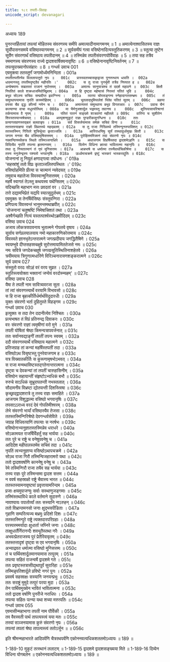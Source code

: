 ```yaml
---
title: १८९ तपती-विवाहः
unicode_script: devanagari

---
```



अध्यायः 189

पुनरन्तर्हितायां तपत्यां मोहितस्य संवरणस्य समीपे अमात्यादीनामागमनम् ॥ 1 ॥ अमात्येनाश्वासितस्य राज्ञः सूर्योपासनसमये वसिष्ठस्यागमनम् ॥ 2 ॥ सूर्यसमीपं गत्वा वसिष्ठेनादित्यस्तुतिकरणम् ॥ 3 ॥ स्तुत्या तुष्टेन सूर्येण संवरणार्थं वसिष्ठाय तपतीदानम् ॥ 4 ॥ तस्मिन्नेव तपतीसंवरणयोर्विवाहः ॥ 5 ॥ तया सह तत्रैव रममाणस्य संवरणस्य राज्ये द्वादशवार्षिक्यनावृष्टिः ॥ 6 ॥ वसिष्ठेनानावृष्टिनिवर्तनम् ॥ 7 ॥ तपत्युपाख्यानोपसंहारः ॥ 8 ॥
गन्धर्व उवाच 	001  
एवमुक्त्वा ततस्तूर्णं जगामोर्ध्वमनिन्दिता ।	001a  
`तपतीतपतीत्येव विललापातुरो नृपः ॥	001c  
प्रास्स्वलच्चासकृद्राजा पुनरुत्थाय धावति ।	002a  
धावमानस्तु तपतीमदृष्ट्वैव महीपतिः ।'	002c  
स तु राजा पुनर्भूमौ तत्रैव निपपात ह ॥	002e  
अन्वेषमाणः सबलस्तं राजानं नृपोत्तमम् ।	003a  
अमात्यः सानुयात्रश्च तं ददर्श महावने ॥	003c  
क्षितौ निपतितं काले शक्रध्वजमिवोच्छ्रितम् ।	004a  
त हि दृष्ट्वा महेष्वासं निरस्तं पतितं भुवि ॥	004c  
बभूव सोऽस्य सचिवः सम्प्रदीप्त इवाग्निना ।	005a  
त्वरया चोपसङ्गम्य स्नेहादागतसम्भ्रमः ॥	005c  
तं समुत्थापयामास नृपतिं काममोहितम् ।	006a  
भूतलाद्भूमिपालेशं पितेव पतितं सुतम् ॥	006c  
प्रज्ञया वयसा चैव वृद्धः कीर्त्या नयेन च ।	007a  
अमात्यस्तं समुत्थाप्य बभूव विगतज्वरः ॥	007c  
उवाच चैनं कल्याण्या वाचा मधुरयोत्थिम् ।	008a  
मा भैर्मनुजशार्दूल भद्रमस्तु तवानघ ॥	008c  
क्षुत्पिपासापरिश्रान्तं तर्कयामास वै नृपम् ।	009a  
पतितं पातनं सङ्ख्ये शात्रवाणां महीतले ॥	009c  
वारिणा च सुशीतेन शिरस्तस्याभ्यषेचयत् ।	010a  
अस्पृशन्मुकुटं राज्ञः पुण्डरीकसुगन्धिना ॥	010c  
ततः प्रत्यागतप्राणस्तद्बलं बलवान्नृपः ।	011a  
सर्वं विसर्जयामास तमेकं सचिवं विना ॥	011c  
ततस्तस्याज्ञया राज्ञो विप्रतस्थे महद्बलम् ।	012a  
स तु राजा गिरिप्रस्थे तस्मिन्पुनरुपाविशत् ॥	012c  
ततस्तस्मिन् गिरिवरे शुचिर्भूत्वा कृताञ्जलिः ।	013a  
आरिराधयिषुः सूर्यं तस्थावूर्ध्वमुखः क्षितौ ॥	013c  
जगाम मनसा चैव वसिष्ठमृषिसत्तमम् ।	014a  
पुरोहितममित्रघ्नं तदा संवरणो नृपः ॥	014c  
नक्तन्दिनमथैकत्र स्थिते तस्मिञ्जनाधिपे ।	015a  
अथाजगाम विप्रर्षिस्तदा द्वादशमेऽहनि ॥	015c  
स विदित्वैव नृपतिं तपत्या हृतमानसम् ।	016a  
दिव्येन विधिना ज्ञात्वा भावितात्मा महानृपिः ॥	016c  
तथा तु नियतात्मानं तं नृपं मुनिसत्तमः ।	017a  
आबभाषे स धर्मात्मा तस्यैवार्थचिकीर्षया ॥	017c  
स तस्य मनुजेन्द्रस्य पश्यतो भगवानृषिः ।	018a  
ऊर्ध्वमाचक्रमे द्रष्टुं भास्करं भास्करद्युतिः ॥	018c  
`योजनानां तु नियुतं क्षणाद्गत्वा तपोधनः ।'	019a  
'सहस्रांशुं ततो विप्रः कृताञ्जलिरुपस्थितः ।'	019c  
वसिष्ठोहमिति प्रीत्या स चात्मानं न्यवेदयत् ॥	019e  
तमुवाच महातेजा विवस्वान्मुनिसत्तमम् ।	020a  
महर्षे स्वागतं तेऽस्तु कथयस्व यथेप्सितम् ॥	020c  
यदिच्छसि महाभाग मत्तः प्रवदतां वर ।	021a  
तत्ते दद्यामभिप्रेतं यद्यपि स्यात्सुदुर्लभम् ॥	021c  
एवमुक्तः स तेनर्षिर्वसिष्ठः संस्तुवन्गिरा ।	022a  
प्रणिपत्य विवस्वन्तं भानुमन्तमथाब्रवीत् ॥	022c  
`योजनानां चतुष्षष्टिं निमेषात्त्रिशतं तथा ।	023a  
अश्वैर्गच्छति नित्यं यस्तत्पार्श्वस्थोऽब्रवीदिदम् ॥	023c  
वसिष्ठ उवाच 	024  
अजाय लोकत्रयपावनाय भूतात्मने गोपतये वृषाय ।	024a  
सूर्याय सर्गप्रलयालयाय नमो महाकारुणिकोत्तमाय ॥	024c  
विवस्वते ज्ञानभृतेऽन्तरात्मने जगत्प्रदीपाय जगद्धितैषिणे ।	025a  
स्वयम्भुवे दीप्तसहस्रचक्षुषे सुरोत्तमायामिततेजसे नमः ॥	025c  
नमः सवित्रे जगदेकचक्षुषे जगत्प्रसूतिस्थितिनाशहेतवे ।	026a  
त्रयीमयाय त्रिगुणात्मधारिणे विरिञ्चनारायणशङ्करात्मने ॥	026c  
सूर्य उवाच 	027  
संस्तुतो वरदः सोऽहं वरं वरय सुव्रत ।	027a  
स्तुतिस्त्वयोक्ता भक्तानां जप्येयं वरदोस्म्यहम्' ॥	027c  
वसिष्ठ उवाच 	028  
यैषा ते तपती नाम सावित्र्यवरजा सुता ।	028a  
तां त्वां संवरणस्यार्थे वरयामि विभावसो ॥	028c  
स हि राजा बृहत्कीर्तिर्धर्मार्थविदुदारधीः ।	029a  
युक्तः संवरणो भर्ता दुहितुस्ते विहङ्गम ॥	029c  
गन्धर्व उवाच 	030  
इत्युक्तः स तदा तेन ददानीत्येव निश्चितः ।	030a  
प्रत्यभाषत तं विप्रं प्रतिनन्द्य दिवाकरः ॥	030c  
वरः संवरणो राज्ञां त्वमृषीणां वरो मुने ।	031a  
तपती योषितां श्रेष्ठा किमन्यत्रापवर्जनात् ॥	031c  
ततः सर्वानवद्याङ्गीं तपतीं तपनः स्वयम् ।	032a  
ददौ संवरणस्यार्थे वसिष्ठाय महात्मने ॥	032c  
प्रतिजग्राह तां कन्यां महर्षिस्तपतीं तदा ।	033a  
वसिष्ठोऽथ विसृष्टस्तु पुनरेवाजगाम ह ॥	033c  
यत्र विख्यातकीर्तिः स कुरूणामृषभोऽभवत् ।	034a  
स राजा मन्मथाविष्टस्तद्गतेनान्तरात्मना ॥	034c  
दृष्ट्वा च देवकन्यां तां तपतीं चारुहासिनीम् ।	035a  
वसिष्ठेन सहायान्तीं संहृष्टोऽभ्यधिकं बभौ ॥	035c  
रुरुचे साऽधिकं सुभ्रूरापतन्ती नभस्तलात् ।	036a  
सौदामनीव विभ्रष्टा द्योतयन्ती दिशस्त्विषा ॥	036c  
कृच्छ्राद्द्वादशरात्रे तु तस्य राज्ञः समाहिते ।	037a  
आजगाम विशुद्धात्मा वसिष्ठो भगवानृषिः ॥	037c  
तपसाऽऽराध्य वरदं देवं गोपतिमीश्वरम् ।	038a  
लेभे संवरणो भार्यां वसिष्ठस्यैव तेजसा ॥	038c  
ततस्तस्मिन्गिरिश्रेष्ठे देवगन्धर्वसेविते ।	039a  
जग्राह विधिवत्पाणिं तपत्याः स नरर्षभः ॥	039c  
वसिष्ठेनाभ्यनुज्ञातस्तस्मिन्नेव धराधरे ।	040a  
सोऽकामयत राजर्षिर्विहर्तुं सह भार्यया ॥	040c  
ततः पुरे च राष्ट्रे च वनेषूपवनेषु च ।	041a  
आदिदेश महीपालस्तमेव सचिवं तदा ॥	041c  
नृपतिं त्वभ्यनुज्ञाप्य वसिष्ठोऽथापचक्रमे ।	042a  
सोऽथ राजा गिरौ तस्मिन्विजहारामरो यथा ॥	042c  
ततो द्वादशवर्षाणि काननेषु वनेषु च ।	043a  
रेमे तस्मिन्गिरौ राजा तयैव सह भार्यया ॥	043c  
तस्य राज्ञः पुरे तस्मिन्समा द्वादश सत्तम ।	044a  
न ववर्ष सहस्राक्षो राष्ट्रे चैवास्य भारत ॥	044c  
ततस्तस्यामनावृष्ट्यां प्रवृत्तायामरिन्दम ।	045a  
प्रजाः क्षयमुपाजग्मुः सर्वाः सस्थाणुजङ्गमाः ॥	045c  
तस्मिंस्तथाविधे काले वर्तमाने सुदारुणे ।	046a  
नावश्यायः पपातोर्व्यां ततः सस्यानि नाऽरुहन् ॥	046c  
ततो विभ्रान्तमनसो जनाः क्षुद्भयपीडिताः ।	047a  
गृहाणि सम्परित्यज्य बभ्रमुः प्रदिशो दिशः ॥	047c  
ततस्तस्मिन्पुरे राष्ट्रे त्यक्तदारपरिग्रहाः ।	048a  
परस्परममर्यादाः क्षुधार्ता जघ्निरे जनाः ॥	048c  
तत्क्षुधार्तैर्निरानन्दैः शवभूतैस्तथा नरैः ।	049a  
अभवत्प्रेतराजस्य पुरं प्रेतैरिवावृतम् ॥	049c  
ततस्तत्तादृशं दृष्ट्वा स एव भगवानृषिः ।	050a  
अभ्याद्रवत धर्मात्मा वसिष्ठो मुनिसत्तमः ॥	050c  
तं च पार्थिवशार्दूलमानयामास तत्पुरम् ।	051a  
तपत्या सहितं राजन्वर्षे द्वादशमे गते ।	051c  
ततः प्रवृष्टस्तत्रासीद्यथापूर्वं सुरारिहा ॥	051e  
तस्मिन्नृपतिशार्दूले प्रविष्टे नगरं पुनः ।	052a  
प्रववर्ष सहस्राक्षः सस्यानि जनयन्प्रभुः ॥	052c  
ततः सराष्ट्रं मुमुदे तत्पुरं परया मुदा ।	053a  
तेन पार्थिवमुख्येन भावितं भावितात्मना ॥	053c  
ततो द्वादश वर्षाणि पुनरीजे नराधिपः ।	054a  
तपत्या सहितः पत्न्या यथा शच्या मरुत्पतिः ॥	054c  
गन्धर्व उवाच 	055  
एवमासीन्महाभागा तपती नाम पौर्विकी ।	055a  
तव वैवस्वती पार्थ तापत्यस्त्वं यया मतः ॥	055c  
तस्यां सञ्जनयामास कुरुं संवरणो नृपः ।	056a  
तपत्यां तपतां श्रेष्ठ तापत्यस्त्वं ततोऽर्जुन ॥ ॥	056c  

इति श्रीमन्महाभारते आदिपर्वणि चैत्ररथपर्वणि एकोननवत्यधिकशततमोऽध्यायः ॥ 189 ॥

1-189-10 मुकुटं तत्स्थानं ललाटम् ॥ 1-189-15 द्वादशमे द्वादशसङ्ख्यया मिते ॥ 1-189-16 दिव्येन विधिना योगबलेन ॥ एकोननवत्यधिकशततमोऽध्यायः ॥ 189 ॥